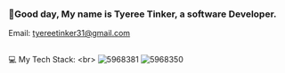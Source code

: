 ###  👋Good day, My name is Tyeree Tinker, a software Developer.
Email: tyereetinker31@gmail.com
##

💻  My Tech Stack: <br\>
![5968381](https://github.com/TyereeTinker/TyereeTinker/assets/71784154/a7286ead-ab41-4164-b053-8b096835d97f)
![5968350](https://github.com/TyereeTinker/TyereeTinker/assets/71784154/ea0078a1-6109-4e43-8b5b-286f27557b1c)


<!--
**TyereeTinker/TyereeTinker** is a ✨ _special_ ✨ repository because its `README.md` (this file) appears on your GitHub profile.

Here are some ideas to get you started:

- 🔭 I’m currently working on ...
- 🌱 I’m currently learning ...
- 👯 I’m looking to collaborate on ...
- 🤔 I’m looking for help with ...
- 💬 Ask me about ...
- 📫 How to reach me: ...
- 😄 Pronouns: ...
- ⚡ Fun fact: ...
-->
